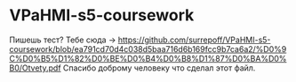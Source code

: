 # VPaHMI-s5-coursework

Пишешь тест? Тебе сюда ->
https://github.com/surrepoff/VPaHMI-s5-coursework/blob/ea791cd70d4c038d5baa716d6b169fcc9b7ca6a2/%D0%9C%D0%B5%D1%82%D0%BE%D0%B4%D0%B8%D1%87%D0%BA%D0%B0/Otvety.pdf
Спасибо доброму человеку что сделал этот файл.
